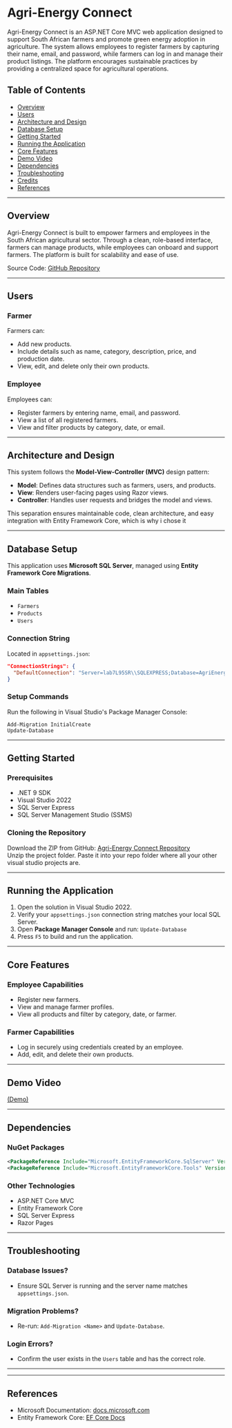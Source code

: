 # Agri-Energy Connect

Agri-Energy Connect is an ASP.NET Core MVC web application designed to support South African farmers and promote green energy adoption in agriculture. The system allows employees to register farmers by capturing their name, email, and password, while farmers can log in and manage their product listings. The platform encourages sustainable practices by providing a centralized space for agricultural operations.

## Table of Contents
- [Overview](#overview)
- [Users](#users)
- [Architecture and Design](#architecture-and-design)
- [Database Setup](#database-setup)
- [Getting Started](#getting-started)
- [Running the Application](#running-the-application)
- [Core Features](#core-features)
- [Demo Video](#demo-video)
- [Dependencies](#dependencies)
- [Troubleshooting](#troubleshooting)
- [Credits](#credits)
- [References](#references)

---

## Overview

Agri-Energy Connect is built to empower farmers and employees in the South African agricultural sector. Through a clean, role-based interface, farmers can manage products, while employees can onboard and support farmers. The platform is built for scalability and ease of use.

Source Code: [GitHub Repository](https://github.com/VCDN-2025/prog7311-part-2-JadinNaicker.git)

---

## Users

### Farmer
Farmers can:
- Add new products.
- Include details such as name, category, description, price, and production date.
- View, edit, and delete only their own products.

### Employee
Employees can:
- Register farmers by entering name, email, and password.
- View a list of all registered farmers.
- View and filter products by category, date, or email.

---

## Architecture and Design

This system follows the **Model-View-Controller (MVC)** design pattern:
- **Model**: Defines data structures such as farmers, users, and products.
- **View**: Renders user-facing pages using Razor views.
- **Controller**: Handles user requests and bridges the model and views.

This separation ensures maintainable code, clean architecture, and easy integration with Entity Framework Core, which is why i chose it

---

## Database Setup

This application uses **Microsoft SQL Server**, managed using **Entity Framework Core Migrations**.

### Main Tables
- `Farmers`
- `Products`
- `Users`

### Connection String
Located in `appsettings.json`:
```json
"ConnectionStrings": {
  "DefaultConnection": "Server=lab7L95SR\\SQLEXPRESS;Database=AgriEnergyConnectDB;Trusted_Connection=True;Encrypt=False;"
}
```

### Setup Commands
Run the following in Visual Studio's Package Manager Console:
```
Add-Migration InitialCreate
Update-Database
```

---

## Getting Started

### Prerequisites
- .NET 9 SDK  
- Visual Studio 2022  
- SQL Server Express  
- SQL Server Management Studio (SSMS)  

### Cloning the Repository
Download the ZIP from GitHub: [Agri-Energy Connect Repository](https://github.com/VCDN-2025/prog7311-part-2-JadinNaicker.git)  
Unzip the project folder. Paste it into your repo folder where all your other visual studio projects are.

---

## Running the Application

1. Open the solution in Visual Studio 2022.
2. Verify your `appsettings.json` connection string matches your local SQL Server.
3. Open **Package Manager Console** and run: `Update-Database`
4. Press `F5` to build and run the application.

---

## Core Features

### Employee Capabilities
- Register new farmers.
- View and manage farmer profiles.
- View all products and filter by category, date, or farmer.

### Farmer Capabilities
- Log in securely using credentials created by an employee.
- Add, edit, and delete their own products.

---

## Demo Video

[(Demo)](https://youtu.be/YVa4T5H6Wao)

---

## Dependencies

### NuGet Packages
```xml
<PackageReference Include="Microsoft.EntityFrameworkCore.SqlServer" Version="9.0.4" />
<PackageReference Include="Microsoft.EntityFrameworkCore.Tools" Version="9.0.4" />
```

### Other Technologies
- ASP.NET Core MVC  
- Entity Framework Core  
- SQL Server Express  
- Razor Pages  

---

## Troubleshooting

### Database Issues?
- Ensure SQL Server is running and the server name matches `appsettings.json`.

### Migration Problems?
- Re-run: `Add-Migration <Name>` and `Update-Database`.

### Login Errors?
- Confirm the user exists in the `Users` table and has the correct role.

---


---

## References

- Microsoft Documentation: [docs.microsoft.com](https://docs.microsoft.com)
- Entity Framework Core: [EF Core Docs](https://learn.microsoft.com/en-us/ef/core/)
